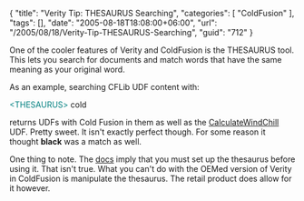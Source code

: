 {
	"title": "Verity Tip: THESAURUS Searching",
	"categories": [
		"ColdFusion"
	],
	"tags": [],
	"date": "2005-08-18T18:08:00+06:00",
	"url": "/2005/08/18/Verity-Tip-THESAURUS-Searching",
	"guid": "712"
}

One of the cooler features of Verity and ColdFusion is the THESAURUS tool. This lets you search for documents and match words that have the same meaning as your original word.

As an example, searching CFLib UDF content with:

<div class="code"><FONT COLOR=TEAL>&lt;THESAURUS&gt;</FONT> cold</div>

returns UDFs with Cold Fusion in them as well as the <a href="http://www.cflib.org/udf.cfm?id=167">CalculateWindChill</a> UDF. Pretty sweet. It isn't exactly perfect though. For some reason it thought <b>black</b> was a match as well. 

One thing to note. The <a href="http://livedocs.macromedia.com/coldfusion/7/htmldocs/wwhelp/wwhimpl/common/html/wwhelp.htm?context=ColdFusion_Documentation&file=00001328.htm">docs</a> imply that you must set up the thesaurus before using it. That isn't true. What you can't do with the OEMed version of Verity in ColdFusion is manipulate the thesaurus. The retail product does allow for it however.